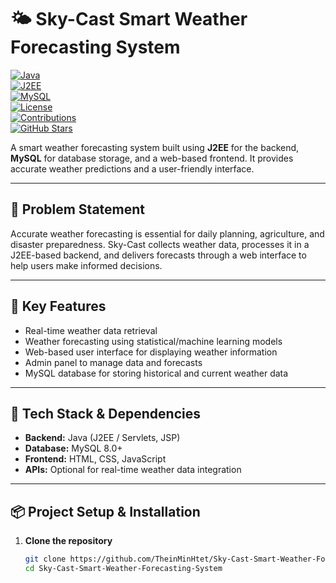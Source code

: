 # 🌤️ Sky-Cast Smart Weather Forecasting System

[![Java](https://img.shields.io/badge/Java-8%2B-007396?logo=java&logoColor=white)](https://www.java.com/)  
[![J2EE](https://img.shields.io/badge/J2EE-Enterprise-red?logo=java&logoColor=white)](https://www.oracle.com/java/technologies/java-ee-glance.html)  
[![MySQL](https://img.shields.io/badge/MySQL-8.0%2B-4479A1?logo=mysql&logoColor=white)](https://www.mysql.com/)  
[![License](https://img.shields.io/badge/License-MIT-green.svg)](LICENSE)  
[![Contributions](https://img.shields.io/badge/Contributions-Welcome-orange.svg)](../../issues)  
[![GitHub Stars](https://img.shields.io/github/stars/TheinMinHtet/Sky-Cast-Smart-Weather-Forecasting-System?style=social)](https://github.com/TheinMinHtet/Sky-Cast-Smart-Weather-Forecasting-System/stargazers)

A smart weather forecasting system built using **J2EE** for the backend, **MySQL** for database storage, and a web-based frontend. It provides accurate weather predictions and a user-friendly interface.  

---

## 🧠 Problem Statement

Accurate weather forecasting is essential for daily planning, agriculture, and disaster preparedness. Sky-Cast collects weather data, processes it in a J2EE-based backend, and delivers forecasts through a web interface to help users make informed decisions.  

---

## 🚀 Key Features

- Real-time weather data retrieval  
- Weather forecasting using statistical/machine learning models  
- Web-based user interface for displaying weather information  
- Admin panel to manage data and forecasts  
- MySQL database for storing historical and current weather data  

---

## 🧰 Tech Stack & Dependencies

- **Backend:** Java (J2EE / Servlets, JSP)  
- **Database:** MySQL 8.0+  
- **Frontend:** HTML, CSS, JavaScript  
- **APIs:** Optional for real-time weather data integration  

---

## 📦 Project Setup & Installation

1. **Clone the repository**
   ```bash
   git clone https://github.com/TheinMinHtet/Sky-Cast-Smart-Weather-Forecasting-System.git
   cd Sky-Cast-Smart-Weather-Forecasting-System
